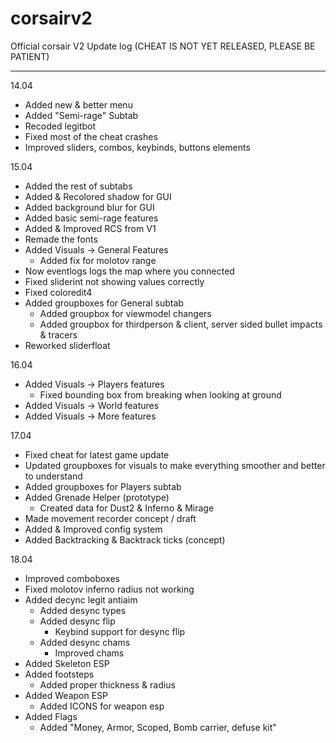 # corsairv2
Official corsair V2 Update log (CHEAT IS NOT YET RELEASED, PLEASE BE PATIENT)

------------------------------
14.04
                                  
- Added new & better menu
- Added "Semi-rage" Subtab
- Recoded legitbot 
- Fixed most of the cheat crashes
- Improved sliders, combos, keybinds, buttons elements
                               
                                                    
15.04

- Added the rest of subtabs 
- Added & Recolored shadow for GUI
- Added background blur for GUI
- Added basic semi-rage features 
- Added & Improved RCS from V1 
- Remade the fonts 
- Added Visuals -> General Features
  * Added fix for molotov range
- Now eventlogs logs the map where you connected
- Fixed sliderint not showing values correctly 
- Fixed coloredit4
- Added groupboxes for General subtab
  * Added groupbox for viewmodel changers 
  * Added groupbox for thirdperson & client, server sided bullet impacts & tracers
- Reworked sliderfloat 


16.04 

- Added Visuals -> Players features
  * Fixed bounding box from breaking when looking at ground 
- Added Visuals -> World features
- Added Visuals -> More features


17.04
- Fixed cheat for latest game update
- Updated groupboxes for visuals to make everything smoother and better to understand 
- Added groupboxes for Players subtab
- Added Grenade Helper (prototype)
  * Created data for Dust2 & Inferno & Mirage
- Made movement recorder concept / draft
- Added & Improved config system
- Added Backtracking & Backtrack ticks (concept) 


18.04
- Improved comboboxes
- Fixed molotov inferno radius not working
- Added decync legit antiaim 
  * Added desync types
  * Added desync flip
    * Keybind support for desync flip
  * Added desync chams
    * Improved chams
- Added Skeleton ESP 
- Added footsteps 
  * Added proper thickness & radius 
- Added Weapon ESP
  * Added ICONS for weapon esp 
- Added Flags 
  * Added "Money, Armor, Scoped, Bomb carrier, defuse kit"
